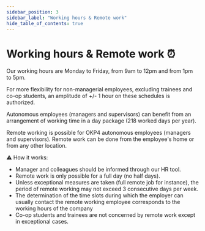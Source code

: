 ```yaml
---
sidebar_position: 3
sidebar_label: "Working hours & Remote work"
hide_table_of_contents: true
---
```


# Working hours & Remote work ⏰

Our working hours are Monday to Friday, from 9am to 12pm and from 1pm to 5pm.

For more flexibility for non-managerial employees, excluding trainees and co-op students, an amplitude of +/- 1 hour on these schedules is authorized.

Autonomous employees (managers and supervisors) can benefit from an arrangement of working time in a day package (218 worked days per year).

Remote working is possible for OKP4 autonomous employees (managers and supervisors). Remote work can be done from the employee's home or from any other location.

⚠️ How it works:

- Manager and colleagues should be informed through our HR tool.
- Remote work is only possible for a full day (no half days).
- Unless exceptional measures are taken (full remote job for instance), the period of remote working may not exceed 3 consecutive days per week.
- The determination of the time slots during which the employer can usually contact the remote working employee corresponds to the working hours of the company
- Co-op students and trainees are not concerned by remote work except in exceptional cases.
